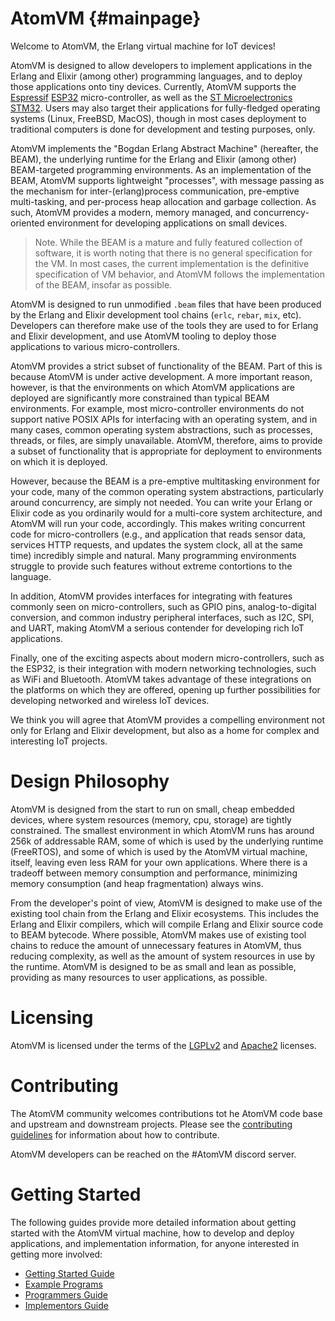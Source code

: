 # AtomVM {#mainpage}

Welcome to AtomVM, the Erlang virtual machine for IoT devices!

AtomVM is designed to allow developers to implement applications in the Erlang and Elixir (among other) programming languages, and to deploy those applications onto tiny devices.  Currently, AtomVM supports the [Espressif](https://www.espressif.com) [ESP32](https://www.espressif.com/en/products/socs/esp32) micro-controller, as well as the [ST Microelectronics](https://www.st.com/content/st_com/en.html) [STM32](https://www.st.com/en/microcontrollers-microprocessors/stm32-32-bit-arm-cortex-mcus.html).  Users may also target their applications for fully-fledged operating systems (Linux, FreeBSD, MacOS), though in most cases deployment to traditional computers is done for development and testing purposes, only.

AtomVM implements the "Bogdan Erlang Abstract Machine" (hereafter, the BEAM), the underlying runtime for the Erlang and Elixir (among other) BEAM-targeted programming environments.  As an implementation of the BEAM, AtomVM supports lightweight "processes", with message passing as the mechanism for inter-(erlang)process communication, pre-emptive multi-tasking, and per-process heap allocation and garbage collection.  As such, AtomVM provides a modern, memory managed, and concurrency-oriented environment for developing applications on small devices.

> Note.  While the BEAM is a mature and fully featured collection of software, it is worth noting that there is no general specification for the VM.  In most cases, the current implementation is the definitive specification of VM behavior, and AtomVM follows the implementation of the BEAM, insofar as possible.

AtomVM is designed to run unmodified `.beam` files that have been produced by the Erlang and Elixir development tool chains (`erlc`, `rebar`, `mix`, etc).  Developers can therefore make use of the tools they are used to for Erlang and Elixir development, and use AtomVM tooling to deploy those applications to various micro-controllers.

AtomVM provides a strict subset of functionality of the BEAM.  Part of this is because AtomVM is under active development.  A more important reason, however, is that the environments on which AtomVM applications are deployed are significantly more constrained than typical BEAM environments.  For example, most micro-controller environments do not support native POSIX APIs for interfacing with an operating system, and in many cases, common operating system abstractions, such as processes, threads, or files, are simply unavailable.  AtomVM, therefore, aims to provide a subset of functionality that is appropriate for deployment to environments on which it is deployed.

However, because the BEAM is a pre-emptive multitasking environment for your code, many of the common operating system abstractions, particularly around concurrency, are simply not needed.  You can write your Erlang or Elixir code as you ordinarily would for a multi-core system architecture, and AtomVM will run your code, accordingly.  This makes writing concurrent code for micro-controllers (e.g., and application that reads sensor data, services HTTP requests, and updates the system clock, all at the same time) incredibly simple and natural.  Many programming environments struggle to provide such features without extreme contortions to the language.

In addition, AtomVM provides interfaces for integrating with features commonly seen on micro-controllers, such as GPIO pins, analog-to-digital conversion, and common industry peripheral interfaces, such as I2C, SPI, and UART, making AtomVM a serious contender for developing rich IoT applications.

Finally, one of the exciting aspects about modern micro-controllers, such as the ESP32, is their integration with modern networking technologies, such as WiFi and Bluetooth.  AtomVM takes advantage of these integrations on the platforms on which they are offered, opening up further possibilities for developing networked and wireless IoT devices.

We think you will agree that AtomVM provides a compelling environment not only for Erlang and Elixir development, but also as a home for complex and interesting IoT projects.

# Design Philosophy

AtomVM is designed from the start to run on small, cheap embedded devices, where system resources (memory, cpu, storage) are tightly constrained.  The smallest environment in which AtomVM runs has around 256k of addressable RAM, some of which is used by the underlying runtime (FreeRTOS), and some of which is used by the AtomVM virtual machine, itself, leaving even less RAM for your own applications.  Where there is a tradeoff between memory consumption and performance, minimizing memory consumption (and heap fragmentation) always wins.

From the developer's point of view, AtomVM is designed to make use of the existing tool chain from the Erlang and Elixir ecosystems.  This includes the Erlang and Elixir compilers, which will compile Erlang and Elixir source code to BEAM bytecode.  Where possible, AtomVM makes use of existing tool chains to reduce the amount of unnecessary features in AtomVM, thus reducing complexity, as well as the amount of system resources in use by the runtime.  AtomVM is designed to be as small and lean as possible, providing as many resources to user applications, as possible.

# Licensing

AtomVM is licensed under the terms of the [LGPLv2](https://www.gnu.org/licenses/old-licenses/lgpl-2.1.en.html) and [Apache2](https://www.apache.org/licenses/LICENSE-2.0) licenses.

# Contributing

The AtomVM community welcomes contributions tot he AtomVM code base and upstream and downstream projects.  Please see the [contributing guidelines](../CONTRIBUTING.md) for information about how to contribute.

AtomVM developers can be reached on the #AtomVM discord server.

# Getting Started

The following guides provide more detailed information about getting started with the AtomVM virtual machine, how to develop and deploy applications, and implementation information, for anyone interested in getting more involved:

* [Getting Started Guide](getting_started_guide.md)
* [Example Programs](example_programs.md)
* [Programmers Guide](programmers_guide.md)
* [Implementors Guide](implementors_guide.md)
